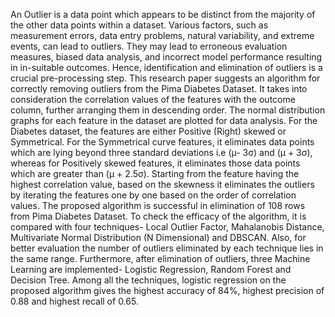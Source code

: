 An Outlier is a data point which appears to be distinct from the majority of the other data
 points within a dataset. Various factors, such as measurement errors, data entry problems, natural
 variability, and extreme events, can lead to outliers. They may lead to erroneous evaluation
 measures, biased data analysis, and incorrect model performance resulting in in-suitable outcomes.
 Hence, identification and elimination of outliers is a crucial pre-processing step. This research
 paper suggests an algorithm for correctly removing outliers from the Pima Diabetes Dataset. It
 takes into consideration the correlation values of the features with the outcome column, further
 arranging them in descending order. The normal distribution graphs for each feature in the dataset
 are plotted for data analysis. For the Diabetes dataset, the features are either Positive (Right)
 skewed or Symmetrical. For the Symmetrical curve features, it eliminates data points which are
 lying beyond three standard deviations i.e (µ- 3σ) and (µ + 3σ), whereas for Positively skewed
 features, it eliminates those data points which are greater than (µ + 2.5σ). Starting from the
 feature having the highest correlation value, based on the skewness it eliminates the outliers by
 iterating the features one by one based on the order of correlation values. The proposed algorithm
 is successful in elimination of 108 rows from Pima Diabetes Dataset. To check the efficacy of
 the algorithm, it is compared with four techniques- Local Outlier Factor, Mahalanobis Distance,
 Multivariate Normal Distribution (N Dimensional) and DBSCAN. Also, for better evaluation
 the number of outliers eliminated by each technique lies in the same range. Furthermore, after
 elimination of outliers, three Machine Learning are implemented- Logistic Regression, Random
 Forest and Decision Tree. Among all the techniques, logistic regression on the proposed algorithm
 gives the highest accuracy of 84%, highest precision of 0.88 and highest recall of 0.65.
